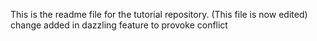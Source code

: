 This is the readme file for the tutorial repository. (This file is now edited)
change added in dazzling feature to provoke conflict